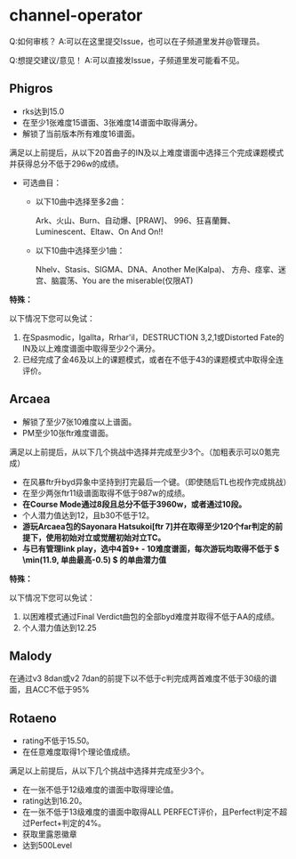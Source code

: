 # channel-operator

Q:如何审核？
A:可以在这里提交Issue，也可以在子频道里发并@管理员。

Q:想提交建议/意见！
A:可以直接发Issue，子频道里发可能看不见。

## Phigros
- rks达到15.0
- 在至少1张难度15谱面、3张难度14谱面中取得满分。
- 解锁了当前版本所有难度16谱面。

满足以上前提后，从以下20首曲子的IN及以上难度谱面中选择三个完成课题模式并获得总分不低于296w的成绩。

- 可选曲目：
    - 以下10曲中选择至多2曲：

        Ark、火山、Burn、自动爆、\[PRAW\]、
996、狂喜蘭舞、Luminescent、Eltaw、On And On!!

    - 以下10曲中选择至少1曲：

        Nhelv、Stasis、SIGMA、DNA、Another Me(Kalpa)、
方舟、痉挛、迷宫、脑震荡、You are the miserable(仅限AT)

**特殊：**

以下情况下您可以免试：

1. 在Spasmodic，Igallta，Rrhar'il，DESTRUCTION 3,2,1或Distorted Fate的IN及以上难度谱面中取得至少2个满分。
1. 已经完成了金46及以上的课题模式，或者在不低于43的课题模式中取得全连评价。

## Arcaea
- 解锁了至少7张10难度以上谱面。
- PM至少10张ftr难度谱面。

满足以上前提后，从以下几个挑战中选择并完成至少3个。（加粗表示可以0氪完成）
- 在风暴ftr升byd异象中坚持到打完最后一个键。（即使随后TL也视作完成挑战）
- 在至少两张ftr11级谱面取得不低于987w的成绩。
- **在Course Mode通过8段且总分不低于3960w，或者通过10段。**
- 个人潜力值达到12，且b30不低于12。
- **游玩Arcaea包的Sayonara Hatsukoi[ftr 7]并在取得至少120个far判定的前提下，使用初始对立或觉醒初始对立TC。**
- **与已有管理link play，选中4首9+ - 10难度谱面，每次游玩均取得不低于 $ \min(11.9, 单曲最高-0.5) $ 的单曲潜力值**

**特殊：**

以下情况下您可以免试：

1. 以困难模式通过Final Verdict曲包的全部byd难度并取得不低于AA的成绩。
2. 个人潜力值达到12.25

## Malody
在通过v3 8dan或v2 7dan的前提下以不低于c判完成两首难度不低于30级的谱面，且ACC不低于95%

## Rotaeno
- rating不低于15.50。
- 在任意难度取得1个理论值成绩。

满足以上前提后，从以下几个挑战中选择并完成至少3个。
- 在一张不低于12级难度的谱面中取得理论值。
- rating达到16.20。
- 在一张不低于13级难度的谱面中取得ALL PERFECT评价，且Perfect判定不超过Perfect+判定的4%。
- 获取里露恩徽章
- 达到500Level

